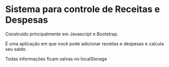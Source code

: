 # Sistema para controle de Receitas e Despesas
Construído principalmente em Javascript e Bootstrap.

É uma aplicação em que você pode adicionar receitas e despesas e calcula seu saldo.

Todas informações ficam salvas no localStorage
